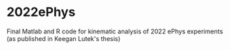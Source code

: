 # 2022ePhys
Final Matlab and R code for kinematic analysis of 2022 ePhys experiments (as published in Keegan Lutek's thesis)
